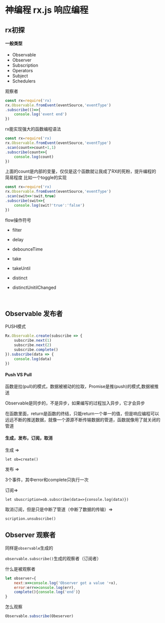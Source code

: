 # 神编程 rx.js 响应编程



## rx初探

#### 一般类型

* Observable
* Observer
* Subscription
* Operators
* Subject
* Schedulers

观察者

```javascript
const rx=require('rx)
rx.Observable.fromEvent(eventSource,'eventType')
.subscribe(()=>{
    console.log('event end')
})
```

rx能实现强大的函数编程语法
```javascript
const rx=require('rx)
rx.Observable.fromEvent(eventSource,'eventType')
.scan(count=>count+1,1)
.subscribe(count=>{
    console.log(count)
})
```
上面的count是内部的变量，仅仅是这个函数就让我成了RX的死粉，提升编程的简易程度
比如一个toggle的实现
```javascript
const rx=require('rx)
rx.Observable.fromEvent(eventSource,'eventType')
.scan(swit=>!swit,true)
.subscribe(swit=>{
    console.log(swit?'true':'false')
})
```
flow操作符号
* filter

* delay

* debounceTime

* take

* takeUntil

* distinct

* distinctUnitilChanged

  ​

## Observable 发布者

PUSH模式

```javascript
Rx.Observable.create(subscribe => {
    subscribe.next(1)
    subscribe.next(2)
    subscribe.complete()
}).subscribe(data => {
    console.log(data)
})
```

#### Push VS Pull

函数是拉(pull)的模式，数据被被动的拉取，Promise是推(push)的模式,数据被推送

Observable是同步的，不是异步，如果编写的过程加入异步，它才会异步

在函数里面，return是函数的终结，只能return一个单一的值，但是响应编程可以远远不断的推送数据，就像一个源源不断传输数据的管道，函数就像用了就关闭的管道

#### 生成，发布，订阅，取消

生成 =>

`let ob=create()`

发布 =>

3个事件，其中error和complete只执行一次

订阅=>

`let sbuscription=ob.subscribe(data=>{console.log(data)})`

取消订阅，但是只是中断了管道（中断了数据的传输）=>

`scription.unsubscribe()`



## Observer 观察者

同样是`observable`生成的

`observable.subscribe()`生成的观察者（订阅者）

什么是被观察者

```javascript
let observer={
    next:x=>console.log('Observer got a value '+x),
  	error:err=>console.log(err),
  	complete(){console.log('end')}
}
```

怎么观察

```javascript
Observable.subscribe(Obeserver)
```

